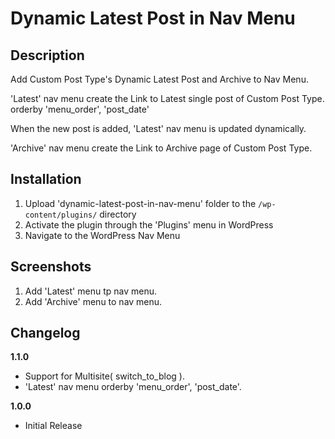 # Dynamic Latest Post in Nav Menu

## Description

Add Custom Post Type's Dynamic Latest Post and Archive to Nav Menu.

'Latest' nav menu create the Link to Latest single post of Custom Post Type.<br>
orderby 'menu_order', 'post_date'

When the new post is added, 'Latest' nav menu is updated dynamically.

'Archive' nav menu create the Link to Archive page of Custom Post Type.

## Installation

1. Upload 'dynamic-latest-post-in-nav-menu' folder to the `/wp-content/plugins/` directory
2. Activate the plugin through the 'Plugins' menu in WordPress
3. Navigate to the WordPress Nav Menu

## Screenshots

1. Add 'Latest' menu tp nav menu.
2. Add 'Archive' menu to nav menu.

## Changelog

**1.1.0**

* Support for Multisite( switch_to_blog ).
* 'Latest' nav menu orderby 'menu_order', 'post_date'.

**1.0.0**

* Initial Release
